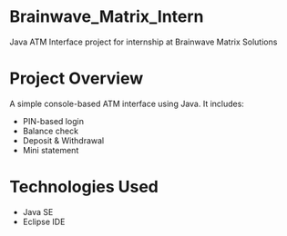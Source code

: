 # Brainwave_Matrix_Intern
Java ATM Interface project for internship at Brainwave Matrix Solutions

# Project Overview
A simple console-based ATM interface using Java. It includes:
- PIN-based login
- Balance check
- Deposit & Withdrawal
- Mini statement
# Technologies Used
- Java SE
- Eclipse IDE
